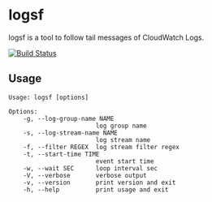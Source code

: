 # logsf

logsf is a tool to follow tail messages of CloudWatch Logs.

[![Build Status](https://travis-ci.org/winebarrel/logsf.svg?branch=master)](https://travis-ci.org/winebarrel/logsf)

## Usage

```
Usage: logsf [options]

Options:
    -g, --log-group-name NAME
                        log group name
    -s, --log-stream-name NAME
                        log stream name
    -f, --filter REGEX  log stream filter regex
    -t, --start-time TIME
                        event start time
    -w, --wait SEC      loop interval sec
    -V, --verbose       verbose output
    -v, --version       print version and exit
    -h, --help          print usage and exit
```
